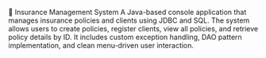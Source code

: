 📘 Insurance Management System
A Java-based console application that manages insurance policies and clients using JDBC and SQL. 
The system allows users to create policies, register clients, view all policies, and retrieve policy details by ID. 
It includes custom exception handling, DAO pattern implementation, and clean menu-driven user interaction.
